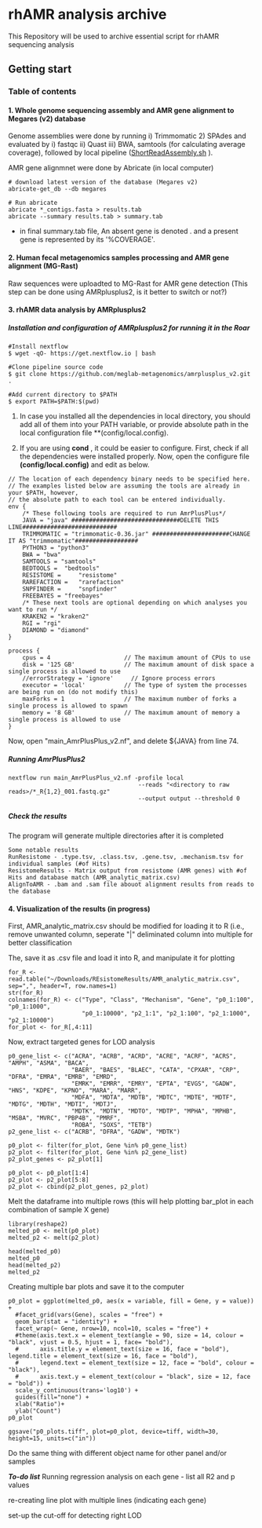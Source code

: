 # rhAMR analysis archive 

This Repository will be used to archive essential script for rhAMR sequencing analysis

## Getting start

### Table of contents

#### 1. Whole genome sequencing assembly and AMR gene alignment to Megares (v2) database

Genome assemblies were done by running i) Trimmomatic 2) SPAdes and evaluated by i) fastqc ii) Quast iii) BWA, samtools (for calculating average coverage), followed by local pipeline ([ShortReadAssembly.sh](https://github.com/tuc289/rhAMR/ShortReadAssembly.sh)
). 

AMR gene alignmnet were done by Abricate (in local computer)

```
# download latest version of the database (Megares v2)
abricate-get_db --db megares

# Run abricate
abricate *_contigs.fasta > results.tab
abricate --summary results.tab > summary.tab
```
* in final summary.tab file, An absent gene is denoted . and a present gene is represented by its '%COVERAGE'.

#### 2. Human fecal metagenomics samples processing and AMR gene alignment (MG-Rast)

Raw sequences were uploadted to MG-Rast for AMR gene detection (This step can be done using AMRplusplus2, is it better to switch or not?)

#### 3. rhAMR data analysis by AMRplusplus2

##### Installation and configuration of AMRplusplus2 for running it in the Roar #####

```
#Install nextflow
$ wget -qO- https://get.nextflow.io | bash

#Clone pipeline source code
$ git clone https://github.com/meglab-metagenomics/amrplusplus_v2.git .

#Add current directory to $PATH
$ export PATH=$PATH:$(pwd)
```

1. In case you installed all the dependencies in local directory, you should add all of them into your PATH variable, or provide absolute path in the local configuration file **(config/local.config). 

2. If you are using **cond** , it could be easier to configure. First, check if all the dependencies were installed properly. Now, open the configure file **(config/local.config)** and edit as below.  

```
// The location of each dependency binary needs to be specified here.
// The examples listed below are assuming the tools are already in your $PATH, however,
// the absolute path to each tool can be entered individually.
env {
    /* These following tools are required to run AmrPlusPlus*/
    JAVA = "java" ###############################DELETE THIS LINE###########################
    TRIMMOMATIC = "trimmomatic-0.36.jar" ######################CHANGE IT AS "trimmomatic"##################
    PYTHON3 = "python3"
    BWA = "bwa"
    SAMTOOLS = "samtools"
    BEDTOOLS = 	"bedtools"
    RESISTOME = 	"resistome"
    RAREFACTION = 	"rarefaction"
    SNPFINDER = 	"snpfinder"
    FREEBAYES = "freebayes"
    /* These next tools are optional depending on which analyses you want to run */
    KRAKEN2 = "kraken2"
    RGI = "rgi"
    DIAMOND = "diamond"
}

process {
    cpus = 4                     // The maximum amount of CPUs to use
    disk = '125 GB'              // The maximum amount of disk space a single process is allowed to use
    //errorStrategy = 'ignore'     // Ignore process errors
    executor = 'local'           // The type of system the processes are being run on (do not modify this)
    maxForks = 1                 // The maximum number of forks a single process is allowed to spawn
    memory = '8 GB'              // The maximum amount of memory a single process is allowed to use
}
```

Now, open "main_AmrPlusPlus_v2.nf", and delete ${JAVA} from line 74.

##### Running AmrPlusPlus2

```
nextflow run main_AmrPlusPlus_v2.nf -profile local 
                                     --reads "<directory to raw reads>/*_R{1,2}_001.fastq.gz" 
                                     --output output --threshold 0
```
##### Check the results
The program will generate multiple directories after it is completed
```
Some notable results 
RunResistome - .type.tsv, .class.tsv, .gene.tsv, .mechanism.tsv for individual samples (#of Hits)
ResistomeResults - Matrix output from resistome (AMR genes) with #of Hits and database match (AMR_analytic_matrix.csv)
AlignToAMR - .bam and .sam file abouot alignment results from reads to the database
```

#### 4. Visualization of the results (in progress)

First, AMR_analytic_matrix.csv should be modified for loading it to R (i.e., remove unwanted column, seperate "|" deliminated column into multiple for better classification

The, save it as .csv file and load it into R, and manipulate it for plotting
```
for_R <- read.table("~/Downloads/REsistomeResults/AMR_analytic_matrix.csv", sep=",", header=T, row.names=1)
str(for_R)
colnames(for_R) <- c("Type", "Class", "Mechanism", "Gene", "p0_1:100", "p0_1:1000", 
                     "p0_1:10000", "p2_1:1", "p2_1:100", "p2_1:1000", "p2_1:10000")
for_plot <- for_R[,4:11]
```

Now, extract targeted genes for LOD analysis
```
p0_gene_list <- c("ACRA", "ACRB", "ACRD", "ACRE", "ACRF", "ACRS", "AMPH", "ASMA", "BACA", 
                  "BAER", "BAES", "BLAEC", "CATA", "CPXAR", "CRP", "DFRA", "EMRA", "EMRB", "EMRD",
                  "EMRK", "EMRR", "EMRY", "EPTA", "EVGS", "GADW", "HNS", "KDPE", "KPNO", "MARA", "MARR", 
                  "MDFA", "MDTA", "MDTB", "MDTC", "MDTE", "MDTF", "MDTG", "MDTH", "MDTI", "MDTJ",
                  "MDTK", "MDTN", "MDTO", "MDTP", "MPHA", "MPHB", "MSBA", "MVRC", "PBP4B", "PMRF", 
                  "ROBA", "SOXS", "TETB")
p2_gene_list <- c("ACRB", "DFRA", "GADW", "MDTK")

p0_plot <- filter(for_plot, Gene %in% p0_gene_list)
p2_plot <- filter(for_plot, Gene %in% p2_gene_list)
p2_plot_genes <- p2_plot[1]

p0_plot <- p0_plot[1:4]
p2_plot <- p2_plot[5:8]
p2_plot <- cbind(p2_plot_genes, p2_plot)
```

Melt the dataframe into multiple rows (this will help plotting bar_plot in each combination of sample X gene)
```
library(reshape2)
melted_p0 <- melt(p0_plot)
melted_p2 <- melt(p2_plot)

head(melted_p0)
melted_p0
head(melted_p2)
melted_p2
```

Creating multiple bar plots and save it to the computer
```
p0_plot = ggplot(melted_p0, aes(x = variable, fill = Gene, y = value)) + 
  #facet_grid(vars(Gene), scales = "free") +
  geom_bar(stat = "identity") + 
  facet_wrap(~ Gene, nrow=10, ncol=10, scales = "free") + 
  #theme(axis.text.x = element_text(angle = 90, size = 14, colour = "black", vjust = 0.5, hjust = 1, face= "bold"), 
  #      axis.title.y = element_text(size = 16, face = "bold"), legend.title = element_text(size = 16, face = "bold"), 
  #      legend.text = element_text(size = 12, face = "bold", colour = "black"), 
  #      axis.text.y = element_text(colour = "black", size = 12, face = "bold")) + 
  scale_y_continuous(trans='log10') +
  guides(fill="none") +
  xlab("Ratio")+
  ylab("Count")
p0_plot

ggsave("p0_plots.tiff", plot=p0_plot, device=tiff, width=30, height=15, units=c("in"))
```
Do the same thing with different object name for other panel and/or samples

***To-do list***
Running regression analysis on each gene - list all R2 and p values

re-creating line plot with multiple lines (indicating each gene)

set-up the cut-off for detecting right LOD




